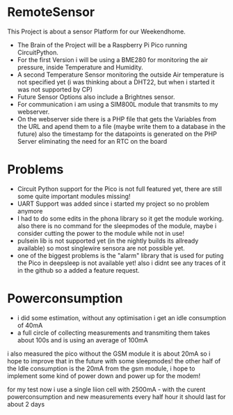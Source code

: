 # RemoteSensor
This Project is about a sensor Platform for our Weekendhome.

* The Brain of the Project will be a Raspberry Pi Pico running CircuitPython. 
* For the first Version i will be using a BME280 for monitoring the air pressure, inside Temperature and Humidity.
* A second Temperature Sensor monitoring the outside Air temperature is not specified yet (i was thinking about a DHT22, but when i started it was not supported by CP)
* Future Sensor Options also include a Brightnes sensor.
* For communication i am using a SIM800L module that transmits to my webserver.
* On the webserver side there is a PHP file that gets the Variables from the URL and apend them to a file (maybe write them to a database in the future) also the timestamp for the datapoints is generated on the PHP Server eliminating the need for an RTC on the board

# Problems

* Circuit Python support for the Pico is not full featured yet, there are still some quite important modules missing!
* UART Support was added since i started my project so no problem anymore
* I had to do some edits in the phona library so it get the module working. also there is no command for the sleepmodes of the module, maybe i consider cutting the power to the module while not in use!
* pulsein lib is not supported yet (in the nightly builds its allready available) so most singlewire sensora are not possible yet.
* one of the biggest problems is the "alarm" library that is used for puting the Pico in deepsleep is not available yet! also i didnt see any traces of it in the github so a added a feature request.

# Powerconsumption

* i did some estimation, without any optimisation i get an idle consumption of 40mA
* a full circle of collecting measurements and transmiting them takes about 100s and is using an average of 100mA

i also measured the pico without the GSM module it is about 20mA so i hope to improve that in the future with some sleepmodes!
the other half of the Idle consumption is the 20mA from the gsm module, i hope to implement some kind of power down and power up for the modem!

for my test now i use a single liion cell with 2500mA - with the curent powerconsumption and new measurements every half hour it should last for about 2 days
